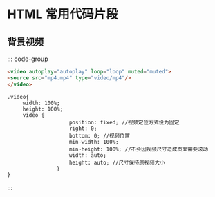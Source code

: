 # HTML 常用代码片段

## 背景视频

::: code-group
```html [html]
<video autoplay="autoplay" loop="loop" muted="muted">
<source src="mp4.mp4" type="video/mp4"/>
</video>
```
```less [css]
.video{
     width: 100%;
     height: 100%;
     video {
					position: fixed; //视频定位方式设为固定
					right: 0;
					bottom: 0; //视频位置
					min-width: 100%;
					min-height: 100%; //不会因视频尺寸造成页面需要滚动
					width: auto;
					height: auto; //尺寸保持原视频大小
				}
}
```
:::
